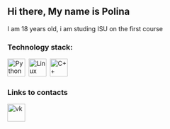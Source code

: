 ## Hi there, My name is Polina
I am 18 years old, i am studing ISU on the first course

### Technology stack:

<img src="https://cdn.jsdelivr.net/gh/devicons/devicon/icons/python/python-original.svg" title="Python" width="40" height="40"/>&nbsp;
<img src="https://cdn.jsdelivr.net/gh/devicons/devicon/icons/linux/linux-original.svg" title="Linux" width="40" height="40"/>&nbsp;
<img src="https://img.icons8.com/?size=96&id=40669&format=png" title="C++" width="40" height="40"/>&nbsp;

### Links to contacts

<img src="https://github.com/user-attachments/assets/325d16d0-f712-4c04-ad65-70624ea994d1" width="40" height="40" title="vk"/>&nbsp;
